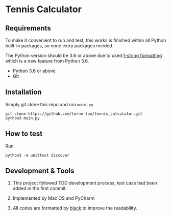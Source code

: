 # Tennis Calculator

## Requirements
To make it convenient to run and test, this works is finished within all Python built-in packages, so none extra packages needed. 

The Python version should be 3.6 or above due to used [f-string formatting](https://docs.python.org/3/reference/lexical_analysis.html#f-strings) which is a new feature from Python 3.6.
- Python 3.6 or above
- Git

## Installation
Simply git clone this repo and run `main.py`
```
git clone https://github.com/lorne-luo/tennis_calculator.git
python3 main.py
```

## How to test
Run
```
python3 -m unittest discover
```

## Development & Tools

1. This project followed TDD development process, test case had been added in the first commit.

2. Implemented by Mac OS and PyCharm 

3. All codes are formatted by [black](https://github.com/python/black) to improve the readability. 